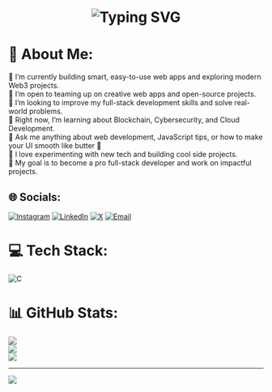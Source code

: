 <!-- Animated Text -->
<h1 align="center">
  <img src="https://readme-typing-svg.demolab.com?font=Fira+Code&size=30&pause=1000&color=F97316&center=true&vCenter=true&width=440&lines=Hi+%F0%9F%91%8B+I'm+Dhawal+Saini;Welcome+to+my+GitHub+Profile!" alt="Typing SVG" />
</h1>

# 💫 About Me:
🔭 I’m currently building smart, easy-to-use web apps and exploring modern Web3 projects.<br>
👯 I’m open to teaming up on creative web apps and open-source projects.<br>
🤝 I’m looking to improve my full-stack development skills and solve real-world problems.<br>
🌱 Right now, I’m learning about Blockchain, Cybersecurity, and Cloud Development.<br>
💬 Ask me anything about web development, JavaScript tips, or how to make your UI smooth like butter 🧈<br>
🚀 I love experimenting with new tech and building cool side projects.<br>
🎯 My goal is to become a pro full-stack developer and work on impactful projects.

## 🌐 Socials:
[![Instagram](https://img.shields.io/badge/Instagram-%23E4405F.svg?logo=Instagram&logoColor=white)](https://instagram.com/dhawal_343)
[![LinkedIn](https://img.shields.io/badge/LinkedIn-%230077B5.svg?logo=linkedin&logoColor=white)](https://linkedin.com/in/dhawal-saini-33aa56277)
[![X](https://img.shields.io/badge/X-black.svg?logo=X&logoColor=white)](https://x.com/dhawal_343)
[![Email](https://img.shields.io/badge/Email-D14836?logo=gmail&logoColor=white)](mailto:dhawalsaini036@gmail.com)

# 💻 Tech Stack:
<!-- Same tech stack - no changes -->
![C](https://img.shields.io/badge/c-%2300599C.svg?style=for-the-badge&logo=c&logoColor=white) 
<!-- (and all other badges stay unchanged as in your original message) -->

# 📊 GitHub Stats:
<!-- Fixed and updated stats URLs -->
![](https://github-readme-stats.vercel.app/api?username=dhawall-s&theme=rose_pine&hide_border=false&include_all_commits=true&count_private=true)<br/>
![](https://github-readme-streak-stats.herokuapp.com/?user=dhawall-s&theme=rose_pine&hide_border=false)<br/>
![](https://github-readme-stats.vercel.app/api/top-langs/?username=dhawall-s&theme=rose_pine&hide_border=false&layout=compact&langs_count=10)

---

[![](https://visitcount.itsvg.in/api?id=dhawall-s&icon=0&color=0)](https://visitcount.itsvg.in)

<!-- Proudly created with GPRM ( https://gprm.itsvg.in ) -->

